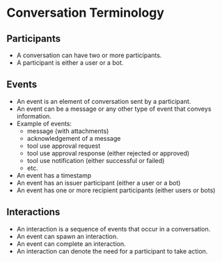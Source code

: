 # Conversation Terminology

## Participants

- A conversation can have two or more participants.
- A participant is either a user or a bot.

## Events

- An event is an element of conversation sent by a participant.
- An event can be a message or any other type of event that conveys information.
- Example of events:
  - message (with attachments)
  - acknowledgement of a message
  - tool use approval request
  - tool use approval response (either rejected or approved)
  - tool use notification (either successful or failed)
  - etc.
- An event has a timestamp
- An event has an issuer participant (either a user or a bot)
- An event has one or more recipient participants (either users or bots)

## Interactions

- An interaction is a sequence of events that occur in a conversation.
- An event can spawn an interaction.
- An event can complete an interaction.
- An interaction can denote the need for a participant to take action.

